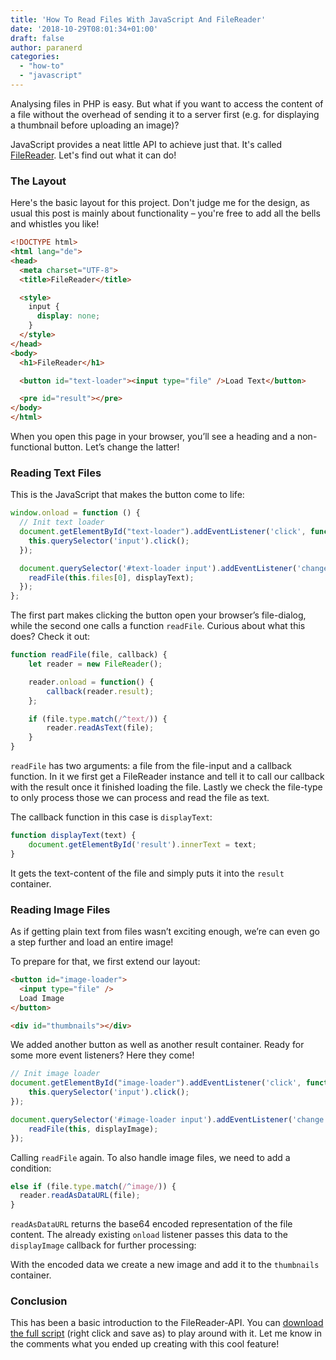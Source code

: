 ```yaml
---
title: 'How To Read Files With JavaScript And FileReader'
date: '2018-10-29T08:01:34+01:00'
draft: false
author: paranerd
categories: 
  - "how-to"
  - "javascript"
---
```


Analysing files in PHP is easy. But what if you want to access the content of a file without the overhead of sending it to a server first (e.g. for displaying a thumbnail before uploading an image)?

JavaScript provides a neat little API to achieve just that. It's called [FileReader](https://developer.mozilla.org/de/docs/Web/API/FileReader). Let's find out what it can do!

### The Layout

Here's the basic layout for this project. Don't judge me for the design, as usual this post is mainly about functionality – you're free to add all the bells and whistles you like!

```html { linenos=table }
<!DOCTYPE html>
<html lang="de">
<head>
  <meta charset="UTF-8">
  <title>FileReader</title>

  <style>
    input {
      display: none;
    }
  </style>
</head>
<body>
  <h1>FileReader</h1>

  <button id="text-loader"><input type="file" />Load Text</button>

  <pre id="result"></pre>
</body>
</html>
```

When you open this page in your browser, you’ll see a heading and a non-functional button. Let’s change the latter!

### Reading Text Files

This is the JavaScript that makes the button come to life:

```js { linenos=table }
window.onload = function () {
  // Init text loader
  document.getElementById("text-loader").addEventListener('click', function () {
    this.querySelector('input').click();
  });

  document.querySelector('#text-loader input').addEventListener('change', function () {
    readFile(this.files[0], displayText);
  });
};
```

The first part makes clicking the button open your browser’s file-dialog, while the second one calls a function `readFile`. Curious about what this does? Check it out:

```js { linenos=table }
function readFile(file, callback) {
    let reader = new FileReader();

    reader.onload = function() {
        callback(reader.result);
    };

    if (file.type.match(/^text/)) {
        reader.readAsText(file);
    }
}
```

`readFile` has two arguments: a file from the file-input and a callback function. In it we first get a FileReader instance and tell it to call our callback with the result once it finished loading the file. Lastly we check the file-type to only process those we can process and read the file as text.

The callback function in this case is `displayText`:

```js { linenos=table }
function displayText(text) {
    document.getElementById('result').innerText = text;
}
```

It gets the text-content of the file and simply puts it into the `result` container.

### Reading Image Files

As if getting plain text from files wasn’t exciting enough, we’re can even go a step further and load an entire image!

To prepare for that, we first extend our layout:

```html { linenos=table }
<button id="image-loader">
  <input type="file" />
  Load Image
</button>

<div id="thumbnails"></div>
```

We added another button as well as another result container. Ready for some more event listeners? Here they come!

```js { linenos=table }
// Init image loader
document.getElementById("image-loader").addEventListener('click', function () {
    this.querySelector('input').click();
});

document.querySelector('#image-loader input').addEventListener('change', function () {
    readFile(this, displayImage);
});
```

Calling `readFile` again. To also handle image files, we need to add a condition:

```js { linenos=table }
else if (file.type.match(/^image/)) {
  reader.readAsDataURL(file);
}
```

`readAsDataURL` returns the base64 encoded representation of the file content. The already existing `onload` listener passes this data to the `displayImage` callback for further processing:

With the encoded data we create a new image and add it to the `thumbnails` container.

### Conclusion

This has been a basic introduction to the FileReader-API. You can [download the full script](/snippets/how_to_read_files_with_javascript_and_filereader.html) (right click and save as) to play around with it. Let me know in the comments what you ended up creating with this cool feature!
